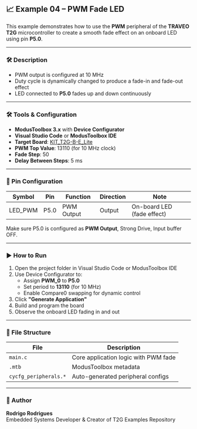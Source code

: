 ## 📈 Example 04 – PWM Fade LED

This example demonstrates how to use the **PWM** peripheral of the **TRAVEO T2G** microcontroller to create a smooth fade effect on an onboard LED using pin **P5.0**.

---

### 🛠️ Description

- PWM output is configured at 10 MHz
- Duty cycle is dynamically changed to produce a fade-in and fade-out effect
- LED connected to **P5.0** fades up and down continuously

---

### 🛠️ Tools & Configuration

- **ModusToolbox 3.x** with **Device Configurator**
- **Visual Studio Code** or **ModusToolbox IDE**
- **Target Board**: [KIT_T2G-B-E_Lite](https://www.infineon.com/cms/en/product/evaluation-boards/kit_t2g-b-e_lite/)
- **PWM Top Value**: 13110 (for 10 MHz clock)
- **Fade Step**: 50
- **Delay Between Steps**: 5 ms

---

### 📍 Pin Configuration

| Symbol     | Pin   | Function   | Direction | Note                         |
|------------|-------|------------|-----------|------------------------------|
| LED_PWM    | P5.0  | PWM Output | Output    | On-board LED (fade effect)  |

Make sure P5.0 is configured as **PWM Output**, Strong Drive, Input buffer OFF.

---

### ▶️ How to Run

1. Open the project folder in Visual Studio Code or ModusToolbox IDE
2. Use Device Configurator to:
   - Assign **PWM_0** to **P5.0**
   - Set period to **13110** (for 10 MHz)
   - Enable Compare0 swapping for dynamic control
3. Click **"Generate Application"**
4. Build and program the board
5. Observe the onboard LED fading in and out

---

### 📂 File Structure

| File                  | Description                              |
|-----------------------|------------------------------------------|
| `main.c`              | Core application logic with PWM fade     |
| `.mtb`                | ModusToolbox metadata                    |
| `cycfg_peripherals.*` | Auto-generated peripheral configs        |

---

### 👤 Author

**Rodrigo Rodrigues**  
Embedded Systems Developer & Creator of T2G Examples Repository
